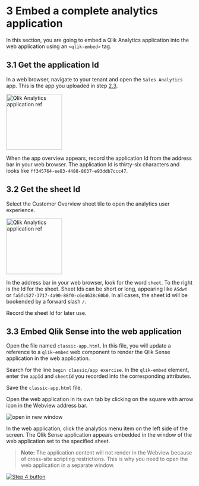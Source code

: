 # 3 Embed a complete analytics application

In this section, you are going to embed a Qlik Analytics application into the web application using an `<qlik-embed>` tag.

## 3.1 Get the application Id

In a web browser, navigate to your tenant and open the `Sales Analytics` app. This is the app you uploaded in step [2.3](#23-import-qlik-sense-app).

<img src="../img/configuration/appcard.png" width="150px" alt="Qlik Analytics application ref"></img>

When the app overview appears, record the application Id from the address bar in your web browser. The application Id is thirty-six characters and looks like `ff345764-ee83-4488-8637-e93ddb7ccc47`.

## 3.2 Get the sheet Id

Select the Customer Overview sheet tile to open the analytics user experience.

<img src="../img/embed/customeroverview.png" width="150px" alt="Qlik Analytics application ref"></img>

In the address bar in your web browser, look for the word `sheet`. To the right is the Id for the sheet. Sheet Ids can be short or long, appearing like `ASdwY` or `fa5fc527-3717-4a90-88f0-c6e4638c60b0`. In all cases, the sheet id will be bookended by a forward slash `/`.

Record the sheet Id for later use.

## 3.3 Embed Qlik Sense into the web application

Open the file named `classic-app.html`. In this file, you will update a reference to a `qlik-embed` web component to render the Qlik Sense application in the web application.

Search for the line `begin classic/app exercise`. In the `qlik-embed` element, enter the `appId` and `sheetId` you recorded into the corresponding attributes.

Save the `classic-app.html` file.

Open the web application in its own tab by clicking on the square with arrow icon in the Webview address bar.

![open in new window ](../img/embed/newwindow.png)

In the web application, click the analytics menu item on the left side of the screen. The Qlik Sense application appears embedded in the window of the web application set to the specified sheet.

>**Note:** The application content will not render in the Webview because of cross-site scripting restrictions. This is why you need to open the web application in a separate window.

[![Step 4 button](https://img.shields.io/badge/Step_4_--_Embed_charts_and_UI_objects_>-19426C?style=for-the-badge)](04-object-ui-embed.md)
